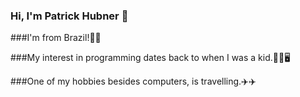 ### Hi, I'm Patrick Hubner 👋


###I'm from Brazil!💚💛



###My interest in programming dates back to when I was a kid.👨‍💻🖥️



###One of my hobbies besides computers, is travelling.✈️✈️
